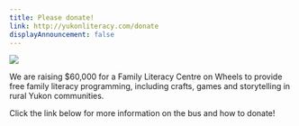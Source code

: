 ```yaml
---
title: Please donate!
link: http://yukonliteracy.com/donate
displayAnnouncement: false
---
```

![](https://res.cloudinary.com/https-yukonliteracy-com/image/upload/q_35/v1648537326/bus-top2_ggcfav.jpg)

We are raising $60,000 for a Family Literacy Centre on Wheels to provide free family literacy programming, including crafts, games and storytelling in rural Yukon communities. 

Click the link below for more information on the bus and how to donate!